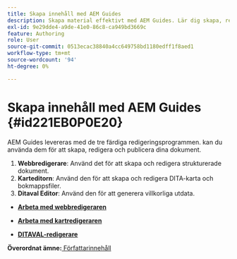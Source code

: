 ```yaml
---
title: Skapa innehåll med AEM Guides
description: Skapa material effektivt med AEM Guides. Lär dig skapa, redigera och publicera dokument i AEM Guides.
exl-id: 9e29dde4-a9de-41e0-86c8-ca949bd3669c
feature: Authoring
role: User
source-git-commit: 0513ecac38840a4cc649758bd1180edff1f8aed1
workflow-type: tm+mt
source-wordcount: '94'
ht-degree: 0%

---
```


# Skapa innehåll med AEM Guides {#id221EB0P0E20}

AEM Guides levereras med de tre färdiga redigeringsprogrammen. kan du använda dem för att skapa, redigera och publicera dina dokument.

1. **Webbredigerare**: Använd det för att skapa och redigera strukturerade dokument.
1. **Karteditorn**: Använd den för att skapa och redigera DITA-karta och bokmappsfiler.
1. **Ditaval Editor**: Använd den för att generera villkorliga utdata.

- **[Arbeta med webbredigeraren](web-editor.md)**

- **[Arbeta med kartredigeraren](map-editor.md)**

- **[DITAVAL-redigerare](ditaval-editor.md)**


**Överordnat ämne:**[ Författarinnehåll](authoring-content.md)
